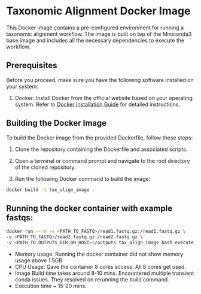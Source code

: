 # Taxonomic Alignment Docker Image

This Docker image contains a pre-configured environment for running a taxonomic alignment workflow. The image is built on top of the Miniconda3 base image and includes all the necessary dependencies to execute the workflow.

## Prerequisites

Before you proceed, make sure you have the following software installed on your system:

1. Docker: Install Docker from the official website based on your operating system. Refer to [Docker Installation Guide](https://docs.docker.com/get-docker/) for detailed instructions.

## Building the Docker Image

To build the Docker image from the provided Dockerfile, follow these steps:

1. Clone the repository containing the Dockerfile and associated scripts.

2. Open a terminal or command prompt and navigate to the root directory of the cloned repository.

3. Run the following Docker command to build the image:

```bash
docker build -t tax_align_image .
```
## Running the docker container with example fastqs:
```bash
docker run --rm -v <PATH_TO_FASTQ>/read1.fastq.gz:/read1.fastq.gz \
-v <PATH_TO_FASTQ>/read2.fastq.gz:/read2.fastq.gz \
-v <PATH_TO_OUTPUTS_DIR_ON_HOST>:/outputs tax_align_image bash execute_workflow.sh read1.fastq.gz read2.fastq.gz
```

- Memory usage: Running the docker container did not show memory usage above 1.5GB
- CPU Usage: Gave the container 8 cores access. All 8 cores get used.
- Image Build time takes around 8-10 mins. Encountered multiple transient conda issues. They resolved on rerunning the build command.
- Execution time ~ 15-20 mins.